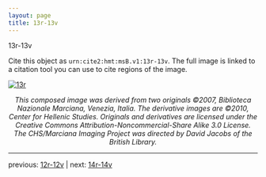 ```yaml
---
layout: page
title: 13r-13v
---
```


13r-13v

Cite this object as `urn:cite2:hmt:msB.v1:13r-13v`. The full image is linked to a citation tool you can use to cite regions of the image.

[![13r](http://www.homermultitext.org/iipsrv?IIIF=/project/homer/pyramidal/deepzoom/hmt/vbbifolio/v1/vb_12v_13r.tif/full/800,/0/default.jpg)](http://www.homermultitext.org/ict2/?urn=urn:cite2:hmt:vbbifolio.v1:vb_12v_13r) 

<p style="text-align: center; font-style: italic;">This composed image was derived from two originals ©2007, Biblioteca Nazionale Marciana, Venezia, Italia. The derivative images are ©2010, Center for Hellenic Studies. Originals and derivatives are licensed under the Creative Commons Attribution-Noncommercial-Share Alike 3.0 License. The CHS/Marciana Imaging Project was directed by David Jacobs of the British Library.</p>

---

previous: [12r-12v](../12r-12v/) | next: [14r-14v](../14r-14v/)